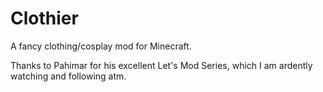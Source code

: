 Clothier
========

A fancy clothing/cosplay mod for Minecraft.

Thanks to Pahimar for his excellent Let's Mod Series, which I am ardently watching and following atm.
